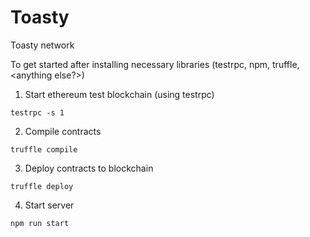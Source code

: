 # Toasty
Toasty network

To get started after installing necessary libraries (testrpc, npm, truffle, <anything else?>)

1. Start ethereum test blockchain (using testrpc)

`testrpc -s 1`

2. Compile contracts

`truffle compile`

3. Deploy contracts to blockchain

`truffle deploy`

4. Start server

`npm run start`
